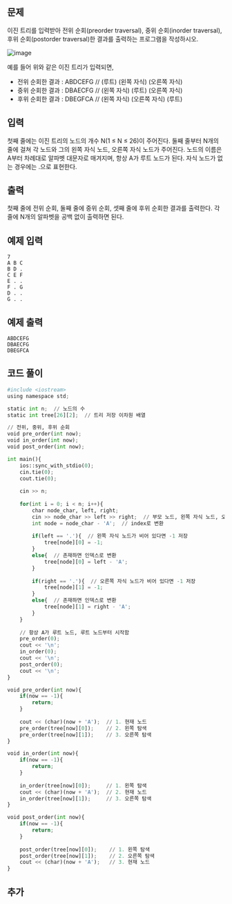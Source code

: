 ## 문제 
이진 트리를 입력받아 전위 순회(preorder traversal), 중위 순회(inorder traversal), 후위 순회(postorder traversal)한 결과를 출력하는 프로그램을 작성하시오.

![image](https://github.com/khw274/Coding-Test/assets/125671828/615dca83-b91c-458c-988d-381a2a9950b2)

예를 들어 위와 같은 이진 트리가 입력되면,

- 전위 순회한 결과 : ABDCEFG // (루트) (왼쪽 자식) (오른쪽 자식)
- 중위 순회한 결과 : DBAECFG // (왼쪽 자식) (루트) (오른쪽 자식)
- 후위 순회한 결과 : DBEGFCA // (왼쪽 자식) (오른쪽 자식) (루트)
## 입력
첫째 줄에는 이진 트리의 노드의 개수 N(1 ≤ N ≤ 26)이 주어진다. 둘째 줄부터 N개의 줄에 걸쳐 각 노드와 그의 왼쪽 자식 노드, 오른쪽 자식 노드가 주어진다. 노드의 이름은 A부터 차례대로 알파벳 대문자로 매겨지며, 항상 A가 루트 노드가 된다. 자식 노드가 없는 경우에는 .으로 표현한다.


## 출력
첫째 줄에 전위 순회, 둘째 줄에 중위 순회, 셋째 줄에 후위 순회한 결과를 출력한다. 각 줄에 N개의 알파벳을 공백 없이 출력하면 된다.


## 예제 입력 
```
7
A B C
B D .
C E F
E . .
F . G
D . .
G . .
```

## 예제 출력  
```
ABDCEFG
DBAECFG
DBEGFCA
```
## 코드 풀이
```python
#include <iostream>
using namespace std;

static int n;  // 노드의 수
static int tree[26][2];  // 트리 저장 이차원 배열

// 전위, 중위, 후위 순회
void pre_order(int now);
void in_order(int now);
void post_order(int now);

int main(){
    ios::sync_with_stdio(0);
    cin.tie(0);
    cout.tie(0);
    
    cin >> n;
    
    for(int i = 0; i < n; i++){
        char node_char, left, right;
        cin >> node_char >> left >> right;  // 부모 노드, 왼쪽 자식 노드, 오른쪽 자식 노드
        int node = node_char - 'A';  // index로 변환
        
        if(left == '.'){  // 왼쪽 자식 노드가 비어 있다면 -1 저장
            tree[node][0] = -1;
        }
        else{  // 존재하면 인덱스로 변환
            tree[node][0] = left - 'A';  
        }
        
        if(right == '.'){  // 오른쪽 자식 노드가 비어 있다면 -1 저장
            tree[node][1] = -1;
        }
        else{  // 존재하면 인덱스로 변환
            tree[node][1] = right - 'A';
        }
    }
    
    // 항상 A가 루트 노드, 루트 노드부터 시작함
    pre_order(0);  
    cout << '\n';
    in_order(0);
    cout << '\n';
    post_order(0);
    cout << '\n';
}

void pre_order(int now){
    if(now == -1){  
        return;
    }
    
    cout << (char)(now + 'A');  // 1. 현재 노드
    pre_order(tree[now][0]);    // 2. 왼쪽 탐색
    pre_order(tree[now][1]);    // 3. 오른쪽 탐색
}

void in_order(int now){
    if(now == -1){
        return;
    }
    
    in_order(tree[now][0]);     // 1. 왼쪽 탐색
    cout << (char)(now + 'A');  // 2. 현재 노드
    in_order(tree[now][1]);     // 3. 오른쪽 탐색
}

void post_order(int now){
    if(now == -1){
        return;
    }
    
    post_order(tree[now][0]);    // 1. 왼쪽 탐색
    post_order(tree[now][1]);    // 2. 오른쪽 탐색
    cout << (char)(now + 'A');   // 3. 현재 노드
}
```
## 추가
